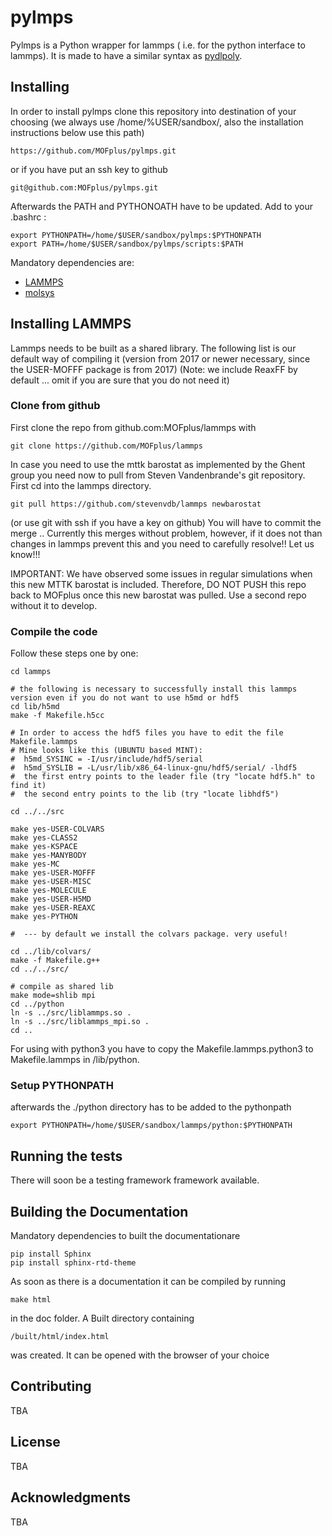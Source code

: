 # pylmps

Pylmps is a Python wrapper for lammps ( i.e. for the python interface to lammps). It is made to have a similar syntax as [pydlpoly](https://github.com/MOFplus/pydlpoly).


## Installing

In order to install pylmps clone this repository into destination of your choosing (we always use /home/%USER/sandbox/, also the installation instructions below use this path)

```
https://github.com/MOFplus/pylmps.git
```
or if you have put an ssh key to github
```
git@github.com:MOFplus/pylmps.git
```

Afterwards the PATH and PYTHONOATH have to be updated. Add to your .bashrc :
```
export PYTHONPATH=/home/$USER/sandbox/pylmps:$PYTHONPATH
export PATH=/home/$USER/sandbox/pylmps/scripts:$PATH
```

Mandatory dependencies are:

* [LAMMPS](https://github.com/MOFplus/lammps)
* [molsys](https://github.com/MOFplus/molsys) 

## Installing LAMMPS

Lammps needs to be built as a shared library. The following list is our default way of compiling it 
(version from 2017 or newer necessary, since the USER-MOFFF package is from 2017)
(Note: we include ReaxFF by default ... omit if you are sure that you do not need it)

### Clone from github

First clone the repo from github.com:MOFplus/lammps with
```
git clone https://github.com/MOFplus/lammps
```

In case you need to use the mttk barostat as implemented by the Ghent group you need now to pull from
Steven Vandenbrande's git repository. First cd into the lammps directory.
```
git pull https://github.com/stevenvdb/lammps newbarostat
```
(or use git with ssh if you have a key on github)
You will have to commit the merge .. Currently this merges without problem, however, if it does not than changes in lammps
prevent this and you need to carefully resolve!! Let us know!!!

IMPORTANT: We have observed some issues in regular simulations when this new MTTK barostat is included. Therefore, DO NOT PUSH this
repo back to MOFplus once this new barostat was pulled. Use a second repo without it to develop.

### Compile the code

Follow these steps one by one:

```
cd lammps

# the following is necessary to successfully install this lammps version even if you do not want to use h5md or hdf5
cd lib/h5md
make -f Makefile.h5cc

# In order to access the hdf5 files you have to edit the file Makefile.lammps
# Mine looks like this (UBUNTU based MINT):
#  h5md_SYSINC = -I/usr/include/hdf5/serial
#  h5md_SYSLIB = -L/usr/lib/x86_64-linux-gnu/hdf5/serial/ -lhdf5
#  the first entry points to the leader file (try "locate hdf5.h" to find it)
#  the second entry points to the lib (try "locate libhdf5")

cd ../../src

make yes-USER-COLVARS
make yes-CLASS2
make yes-KSPACE
make yes-MANYBODY
make yes-MC
make yes-USER-MOFFF
make yes-USER-MISC
make yes-MOLECULE
make yes-USER-H5MD
make yes-USER-REAXC
make yes-PYTHON

#  --- by default we install the colvars package. very useful!

cd ../lib/colvars/
make -f Makefile.g++
cd ../../src/

# compile as shared lib 
make mode=shlib mpi
cd ../python
ln -s ../src/liblammps.so .
ln -s ../src/liblammps_mpi.so .
cd ..
```
For using with python3 you have to copy the Makefile.lammps.python3 to Makefile.lammps in /lib/python.

### Setup PYTHONPATH

afterwards the ./python directory has to be added to the pythonpath
```
export PYTHONPATH=/home/$USER/sandbox/lammps/python:$PYTHONPATH
```

## Running the tests

There will soon be a testing framework framework available.

## Building the Documentation
Mandatory dependencies to built the documentationare
```
pip install Sphinx
pip install sphinx-rtd-theme
```

As soon as there is a documentation it can be compiled by running
```
make html
```
in the doc folder.
A Built directory containing
```
/built/html/index.html 
```
was created. It can be opened with the browser of your choice



## Contributing

TBA

## License

TBA

## Acknowledgments

TBA
